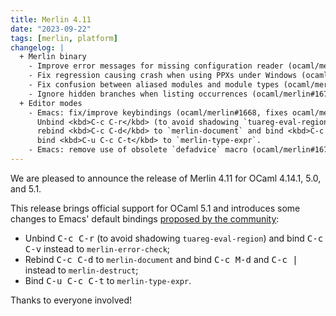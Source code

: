 ```yaml
---
title: Merlin 4.11
date: "2023-09-22"
tags: [merlin, platform]
changelog: |
  + Merlin binary
    - Improve error messages for missing configuration reader (ocaml/merlin#1669)
    - Fix regression causing crash when using PPXs under Windows (ocaml/merlin#1673)
    - Fix confusion between aliased modules and module types (ocaml/merlin#1676, fixes ocaml/merlin#1667)
    - Ignore hidden branches when listing occurrences (ocaml/merlin#1677, fixes ocaml/merlin#1671)
  + Editor modes
    - Emacs: fix/improve keybindings (ocaml/merlin#1668, fixes ocaml/merlin#1386):
      Unbind <kbd>C-c C-r</kbd> (to avoid shadowing `tuareg-eval-region`) and bind <kbd>C-c C-v</kbd> instead to `merlin-error-check`;
      rebind <kbd>C-c C-d</kbd> to `merlin-document` and bind <kbd>C-c M-d</kbd> and <kbd>C-c |</kbd> instead to `merlin-destruct`;
      bind <kbd>C-u C-c C-t</kbd> to `merlin-type-expr`.
    - Emacs: remove use of obsolete `defadvice` macro (ocaml/merlin#1675)
---
```


We are pleased to announce the release of Merlin 4.11 for OCaml 4.14.1, 5.0, and 5.1.

This release brings official support for OCaml 5.1 and introduces some changes to
Emacs' default bindings [proposed by the
community](https://github.com/ocaml/merlin/issues/1386#issuecomment-1701567716):

- Unbind <kbd>C-c C-r</kbd> (to avoid shadowing `tuareg-eval-region`) and bind
  <kbd>C-c C-v</kbd> instead to `merlin-error-check`;
- Rebind <kbd>C-c C-d</kbd> to `merlin-document` and bind <kbd>C-c M-d</kbd> and
  <kbd>C-c |</kbd> instead to `merlin-destruct`;
- Bind <kbd>C-u C-c C-t</kbd> to `merlin-type-expr`.

Thanks to everyone involved!
